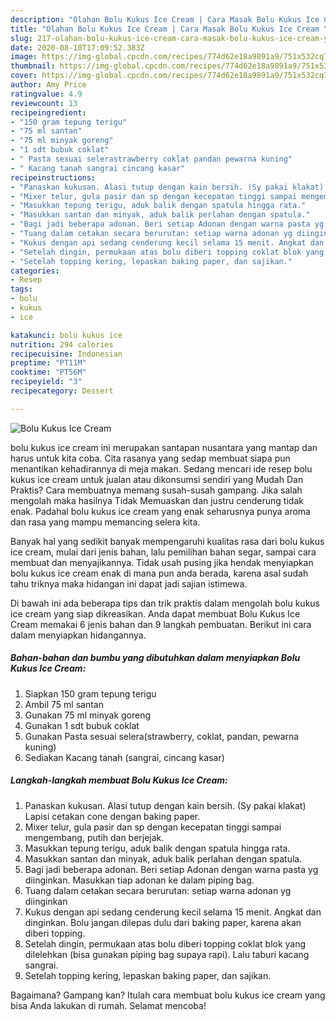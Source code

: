 ```yaml
---
description: "Olahan Bolu Kukus Ice Cream | Cara Masak Bolu Kukus Ice Cream Yang Menggugah Selera"
title: "Olahan Bolu Kukus Ice Cream | Cara Masak Bolu Kukus Ice Cream Yang Menggugah Selera"
slug: 217-olahan-bolu-kukus-ice-cream-cara-masak-bolu-kukus-ice-cream-yang-menggugah-selera
date: 2020-08-10T17:09:52.383Z
image: https://img-global.cpcdn.com/recipes/774d62e18a9891a9/751x532cq70/bolu-kukus-ice-cream-foto-resep-utama.jpg
thumbnail: https://img-global.cpcdn.com/recipes/774d62e18a9891a9/751x532cq70/bolu-kukus-ice-cream-foto-resep-utama.jpg
cover: https://img-global.cpcdn.com/recipes/774d62e18a9891a9/751x532cq70/bolu-kukus-ice-cream-foto-resep-utama.jpg
author: Amy Price
ratingvalue: 4.9
reviewcount: 13
recipeingredient:
- "150 gram tepung terigu"
- "75 ml santan"
- "75 ml minyak goreng"
- "1 sdt bubuk coklat"
- " Pasta sesuai selerastrawberry coklat pandan pewarna kuning"
- " Kacang tanah sangrai cincang kasar"
recipeinstructions:
- "Panaskan kukusan. Alasi tutup dengan kain bersih. (Sy pakai klakat) Lapisi cetakan cone dengan baking paper."
- "Mixer telur, gula pasir dan sp dengan kecepatan tinggi sampai mengembang, putih dan berjejak."
- "Masukkan tepung terigu, aduk balik dengan spatula hingga rata."
- "Masukkan santan dan minyak, aduk balik perlahan dengan spatula."
- "Bagi jadi beberapa adonan. Beri setiap Adonan dengan warna pasta yg diinginkan. Masukkan tiap adonan ke dalam piping bag."
- "Tuang dalam cetakan secara berurutan: setiap warna adonan yg diinginkan"
- "Kukus dengan api sedang cenderung kecil selama 15 menit. Angkat dan dinginkan. Bolu jangan dilepas dulu dari baking paper, karena akan diberi topping."
- "Setelah dingin, permukaan atas bolu diberi topping coklat blok yang dilelehkan (bisa gunakan piping bag supaya rapi). Lalu taburi kacang sangrai."
- "Setelah topping kering, lepaskan baking paper, dan sajikan."
categories:
- Resep
tags:
- bolu
- kukus
- ice

katakunci: bolu kukus ice 
nutrition: 294 calories
recipecuisine: Indonesian
preptime: "PT11M"
cooktime: "PT56M"
recipeyield: "3"
recipecategory: Dessert

---
```



![Bolu Kukus Ice Cream](https://img-global.cpcdn.com/recipes/774d62e18a9891a9/751x532cq70/bolu-kukus-ice-cream-foto-resep-utama.jpg)


bolu kukus ice cream ini merupakan santapan nusantara yang mantap dan harus untuk kita coba. Cita rasanya yang sedap membuat siapa pun menantikan kehadirannya di meja makan.
Sedang mencari ide resep bolu kukus ice cream untuk jualan atau dikonsumsi sendiri yang Mudah Dan Praktis? Cara membuatnya memang susah-susah gampang. Jika salah mengolah maka hasilnya Tidak Memuaskan dan justru cenderung tidak enak. Padahal bolu kukus ice cream yang enak seharusnya punya aroma dan rasa yang mampu memancing selera kita.

Banyak hal yang sedikit banyak mempengaruhi kualitas rasa dari bolu kukus ice cream, mulai dari jenis bahan, lalu pemilihan bahan segar, sampai cara membuat dan menyajikannya. Tidak usah pusing jika hendak menyiapkan bolu kukus ice cream enak di mana pun anda berada, karena asal sudah tahu triknya maka hidangan ini dapat jadi sajian istimewa.




Di bawah ini ada beberapa tips dan trik praktis dalam mengolah bolu kukus ice cream yang siap dikreasikan. Anda dapat membuat Bolu Kukus Ice Cream memakai 6 jenis bahan dan 9 langkah pembuatan. Berikut ini cara dalam menyiapkan hidangannya.

<!--inarticleads1-->

##### Bahan-bahan dan bumbu yang dibutuhkan dalam menyiapkan Bolu Kukus Ice Cream:

1. Siapkan 150 gram tepung terigu
1. Ambil 75 ml santan
1. Gunakan 75 ml minyak goreng
1. Gunakan 1 sdt bubuk coklat
1. Gunakan  Pasta sesuai selera(strawberry, coklat, pandan, pewarna kuning)
1. Sediakan  Kacang tanah (sangrai, cincang kasar)




<!--inarticleads2-->

##### Langkah-langkah membuat Bolu Kukus Ice Cream:

1. Panaskan kukusan. Alasi tutup dengan kain bersih. (Sy pakai klakat) Lapisi cetakan cone dengan baking paper.
1. Mixer telur, gula pasir dan sp dengan kecepatan tinggi sampai mengembang, putih dan berjejak.
1. Masukkan tepung terigu, aduk balik dengan spatula hingga rata.
1. Masukkan santan dan minyak, aduk balik perlahan dengan spatula.
1. Bagi jadi beberapa adonan. Beri setiap Adonan dengan warna pasta yg diinginkan. Masukkan tiap adonan ke dalam piping bag.
1. Tuang dalam cetakan secara berurutan: setiap warna adonan yg diinginkan
1. Kukus dengan api sedang cenderung kecil selama 15 menit. Angkat dan dinginkan. Bolu jangan dilepas dulu dari baking paper, karena akan diberi topping.
1. Setelah dingin, permukaan atas bolu diberi topping coklat blok yang dilelehkan (bisa gunakan piping bag supaya rapi). Lalu taburi kacang sangrai.
1. Setelah topping kering, lepaskan baking paper, dan sajikan.




Bagaimana? Gampang kan? Itulah cara membuat bolu kukus ice cream yang bisa Anda lakukan di rumah. Selamat mencoba!

